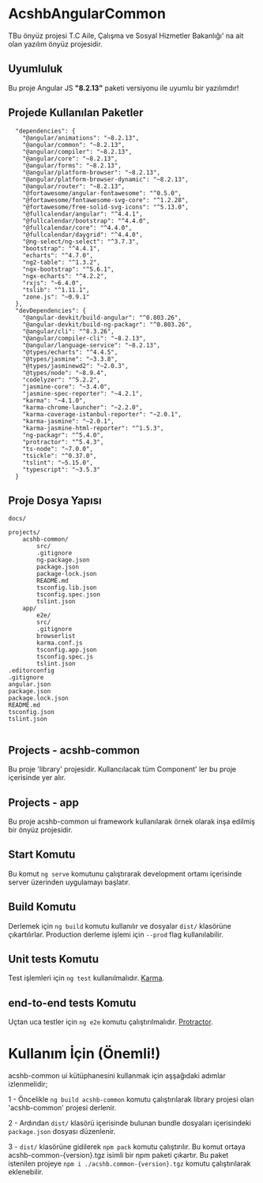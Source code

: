 # AcshbAngularCommon

TBu önyüz projesi T.C Aile, Çalışma ve Sosyal Hizmetler Bakanlığı' na ait olan yazılım önyüz projesidir.

## Uyumluluk

Bu proje Angular JS **"8.2.13"** paketi versiyonu ile uyumlu bir yazılımdır!

## Projede Kullanılan Paketler
```
  "dependencies": {
    "@angular/animations": "~8.2.13",
    "@angular/common": "~8.2.13",
    "@angular/compiler": "~8.2.13",
    "@angular/core": "~8.2.13",
    "@angular/forms": "~8.2.13",
    "@angular/platform-browser": "~8.2.13",
    "@angular/platform-browser-dynamic": "~8.2.13",
    "@angular/router": "~8.2.13",
    "@fortawesome/angular-fontawesome": "^0.5.0",
    "@fortawesome/fontawesome-svg-core": "^1.2.28",
    "@fortawesome/free-solid-svg-icons": "^5.13.0",
    "@fullcalendar/angular": "^4.4.1",
    "@fullcalendar/bootstrap": "^4.4.0",
    "@fullcalendar/core": "^4.4.0",
    "@fullcalendar/daygrid": "^4.4.0",
    "@ng-select/ng-select": "^3.7.3",
    "bootstrap": "^4.4.1",
    "echarts": "^4.7.0",
    "ng2-table": "^1.3.2",
    "ngx-bootstrap": "^5.6.1",
    "ngx-echarts": "^4.2.2",
    "rxjs": "~6.4.0",
    "tslib": "^1.11.1",
    "zone.js": "~0.9.1"
  },
  "devDependencies": {
    "@angular-devkit/build-angular": "^0.803.26",
    "@angular-devkit/build-ng-packagr": "^0.803.26",
    "@angular/cli": "^8.3.26",
    "@angular/compiler-cli": "~8.2.13",
    "@angular/language-service": "~8.2.13",
    "@types/echarts": "^4.4.5",
    "@types/jasmine": "~3.3.8",
    "@types/jasminewd2": "~2.0.3",
    "@types/node": "~8.9.4",
    "codelyzer": "^5.2.2",
    "jasmine-core": "~3.4.0",
    "jasmine-spec-reporter": "~4.2.1",
    "karma": "~4.1.0",
    "karma-chrome-launcher": "~2.2.0",
    "karma-coverage-istanbul-reporter": "~2.0.1",
    "karma-jasmine": "~2.0.1",
    "karma-jasmine-html-reporter": "^1.5.3",
    "ng-packagr": "^5.4.0",
    "protractor": "^5.4.3",
    "ts-node": "~7.0.0",
    "tsickle": "^0.37.0",
    "tslint": "~5.15.0",
    "typescript": "~3.5.3"
  }
```

## Proje Dosya Yapısı

```
docs/

projects/
    acshb-common/
        src/
        .gitignore
        ng-package.json
        package.json
        package-lock.json
        README.md
        tsconfig.lib.json
        tsconfig.spec.json
        tslint.json
    app/
        e2e/
        src/
        .gitignore
        browserlist
        karma.conf.js
        tsconfig.app.json
        tsconfig.spec.js
        tslint.json
.editorconfig
.gitignore
angular.json
package.json
package.lock.json
README.md
tsconfig.json
tslint.json
    
```

## Projects - acshb-common

Bu proje 'library' projesidir. 
Kullancılacak tüm Component' ler bu proje içerisinde yer alır.

## Projects - app

Bu proje acshb-common ui framework kullanılarak örnek olarak inşa edilmiş bir önyüz projesidir.

## Start Komutu
Bu komut `ng serve` komutunu çalıştırarak development ortamı içerisinde server üzerinden uygulamayı başlatır.

## Build Komutu

Derlemek için `ng build` komutu kullanılır ve dosyalar `dist/` klasörüne çıkartılırlar. Production derleme işlemi için `--prod` flag kullanılabilir.

## Unit tests Komutu

Test işlemleri için `ng test` kullanılmalıdır. [Karma](https://karma-runner.github.io).

## end-to-end tests Komutu

Uçtan uca testler için `ng e2e` komutu çalıştırılmalıdır. [Protractor](http://www.protractortest.org/).

# Kullanım İçin (Önemli!)

acshb-common ui kütüphanesini kullanmak için aşşağıdaki adımlar izlenmelidir;

1 - Öncelikle `ng build acshb-common` komutu çalıştırılarak library projesi olan 'acshb-common' projesi derlenir.

2 - Ardından `dist/` klasörü içerisinde bulunan bundle dosyaları içerisindeki `package.json` dosyası düzenlenir.

3 - `dist/` klasörüne gidilerek `npm pack` komutu çalıştırılır.
Bu komut ortaya acshb-common-{version}.tgz isimli bir npm paketi çıkartır.
Bu paket istenilen projeye `npm i ./acshb.common-{version}.tgz` komutu çalıştırılarak eklenebilir.
